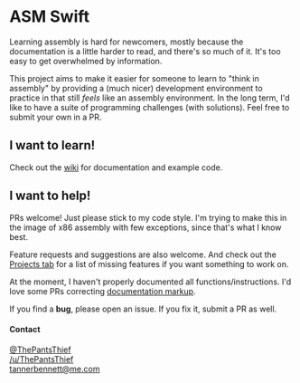 # ASM Swift

Learning assembly is hard for newcomers, mostly because the documentation is a little harder to read, and there's so much of it. It's too easy to get overwhelmed by information.

This project aims to make it easier for someone to learn to "think in assembly" by providing a (much nicer) development environment to practice in that still *feels* like an assembly environment. In the long term, I'd like to have a suite of programming challenges (with solutions). Feel free to submit your own in a PR.


## I want to learn!

Check out the [wiki](https://github.com/ThePantsThief/ASM-Swift/wiki) for documentation and example code.

## I want to help!

PRs welcome! Just please stick to my code style. I'm trying to make this in the image of x86 assembly with few exceptions, since that's what I know best.

Feature requests and suggestions are also welcome. And check out the [Projects tab](https://github.com/ThePantsThief/ASM-Swift/projects) for a list of missing features if you want something to work on.

At the moment, I haven't properly documented all functions/instructions. I'd love some PRs correcting [documentation markup](https://developer.apple.com/library/content/documentation/Xcode/Reference/xcode_markup_formatting_ref/).

If you find a **bug**, please open an issue. If you fix it, submit a PR as well.

#### Contact
[@ThePantsThief](https://twitter.com/ThePantsThief)  
[/u/ThePantsThief](https://reddit.com/u/ThePantsThief)  
tannerbennett@me.com
